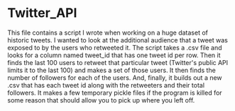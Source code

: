 # Twitter_API

This file contains a script I wrote when working on a huge dataset of historic tweets.  I wanted to look at the additional audience that a tweet was exposed to by the users who retweeted it.  The script takes a .csv file and looks for a column named tweet_id that has one tweet id per row.  Then it finds the last 100 users to retweet that particular tweet (Twitter's public API limits it to the last 100) and makes a set of those users.  It then finds the number of followers for each of the users.  And, finally, it builds out a new .csv that has each tweet id along with the retweeters and their total followers.  It makes a few temporary pickle files if the program is killed for some reason that should allow you to pick up where you left off.
